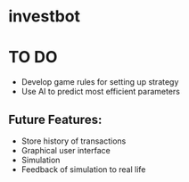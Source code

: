 # investbot

# TO DO
- Develop game rules for setting up strategy 
- Use AI to predict most efficient parameters


## Future Features: 
- Store history of transactions
- Graphical user interface
- Simulation
- Feedback of simulation to real life
